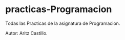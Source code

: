 # practicas-Programacion
Todas las Practicas de la asignatura de Programacion.

Autor: Aritz Castillo.